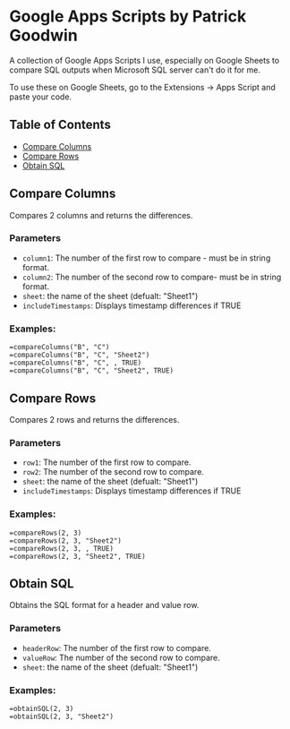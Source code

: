 # Google Apps Scripts by Patrick Goodwin
A collection of Google Apps Scripts I use, especially on Google Sheets to compare SQL outputs when Microsoft SQL server can't do it for me.

To use these on Google Sheets, go to the Extensions -> Apps Script and paste your code.

## Table of Contents
- [Compare Columns](#compare-columns)
- [Compare Rows](#compare-rows)
- [Obtain SQL](#obtain-sql)

## Compare Columns
Compares 2 columns and returns the differences.

### Parameters
- `column1`: The number of the first row to compare - must be in string format.
- `column2`: The number of the second row to compare- must be in string format.
- `sheet`: the name of the sheet (defualt: "Sheet1")
- `includeTimestamps`: Displays timestamp differences if TRUE

### Examples:
```
=compareColumns("B", "C")
=compareColumns("B", "C", "Sheet2")
=compareColumns("B", "C", , TRUE)
=compareColumns("B", "C", "Sheet2", TRUE)
```

## Compare Rows
Compares 2 rows and returns the differences.

### Parameters
- `row1`: The number of the first row to compare.
- `row2`: The number of the second row to compare.
- `sheet`: the name of the sheet (defualt: "Sheet1")
- `includeTimestamps`: Displays timestamp differences if TRUE

### Examples:
```
=compareRows(2, 3)
=compareRows(2, 3, "Sheet2")
=compareRows(2, 3, , TRUE)
=compareRows(2, 3, "Sheet2", TRUE)
```

## Obtain SQL
Obtains the SQL format for a header and value row.

### Parameters
- `headerRow`: The number of the first row to compare.
- `valueRow`: The number of the second row to compare.
- `sheet`: the name of the sheet (defualt: "Sheet1")

### Examples:
```
=obtainSQL(2, 3)
=obtainSQL(2, 3, "Sheet2")
```
